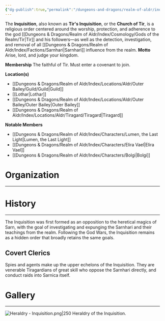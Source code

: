 ```yaml
---
{"dg-publish":true,"permalink":"/dungeons-and-dragons/realm-of-aldr/index/factions/inquisition/"}
---
```


The **Inquisition**, also known as **Tir's Inquisition**, or the **Church of Tir**, is a religious order centered around the worship, protection, and adherence to the god [[Dungeons & Dragons/Realm of Aldr/Index/Cosmology/Gods of the Realm/Tir\|Tir]] and his followers—as well as the detection, investigation, and removal of all [[Dungeons & Dragons/Realm of Aldr/Index/Factions/Sarnhari\|Sarnhari]] influence from the realm.
**Motto**
Arise, lord, and judge your kingdom.

**Membership**
The faithful of Tir.
Must enter a covenant to join.

**Location(s)**
- [[Dungeons & Dragons/Realm of Aldr/Index/Locations/Aldr/Outer Bailey/Guild/Guild\|Guild]]
- [[Lothar\|Lothar]]
- [[Dungeons & Dragons/Realm of Aldr/Index/Locations/Aldr/Outer Bailey/Outer Bailey\|Outer Bailey]]
- [[Dungeons & Dragons/Realm of Aldr/Index/Locations/Aldr/Tiragard/Tiragard\|Tiragard]]

**Notable Members**
- [[Dungeons & Dragons/Realm of Aldr/Index/Characters/Lumen, the Last Light\|Lumen, the Last Light]]
- [[Dungeons & Dragons/Realm of Aldr/Index/Characters/Elira Vael\|Elira Vael]]
- [[Dungeons & Dragons/Realm of Aldr/Index/Characters/Bolgi\|Bolgi]]
# Organization
---
# History
---
The Inquisition was first formed as an opposition to the heretical magics of Sarn, with the goal of investigating and expunging the Sarnhari and their teachings from the realm. Following the God Wars, the Inquisition remains as a hidden order that broadly retains the same goals.
## Covert Clerics
Spies and agents make up the upper echelons of the Inquisition. They are venerable Tiragardians of great skill who oppose the Sarnhari directly, and conduct raids into Sarnica itself.
# Gallery
---
![Heraldry - Inquisition.png|250](/img/user/Attachments/Dungeons%20&%20Dragons%20Attachments/Heraldry%20-%20Inquisition.png)
Heraldry of the Inquisition.